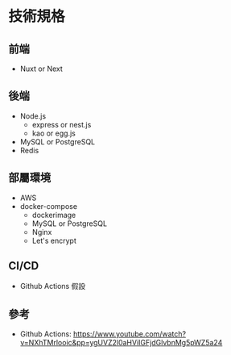 # 技術規格

## 前端

- Nuxt or Next

## 後端

- Node.js
  - express or nest.js
  - kao or egg.js
- MySQL or PostgreSQL
- Redis

## 部屬環境

- AWS
- docker-compose
  - dockerimage
  - MySQL or PostgreSQL
  - Nginx
  - Let's encrypt

## CI/CD

- Github Actions 假設

## 參考

- Github Actions: https://www.youtube.com/watch?v=NXhTMrlooic&pp=ygUVZ2l0aHViIGFjdGlvbnMg5pWZ5a24